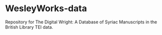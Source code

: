 # WesleyWorks-data
Repository for The Digital Wright: A Database of Syriac Manuscripts in the British Library TEI data.

